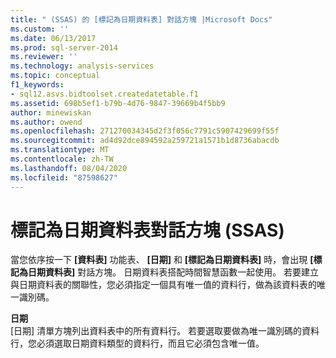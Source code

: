 ```yaml
---
title: " (SSAS) 的 [標記為日期資料表] 對話方塊 |Microsoft Docs"
ms.custom: ''
ms.date: 06/13/2017
ms.prod: sql-server-2014
ms.reviewer: ''
ms.technology: analysis-services
ms.topic: conceptual
f1_keywords:
- sql12.asvs.bidtoolset.createdatetable.f1
ms.assetid: 698b5ef1-b79b-4d76-9847-39669b4f5bb9
author: minewiskan
ms.author: owend
ms.openlocfilehash: 271270034345d2f3f056c7791c5907429699f55f
ms.sourcegitcommit: ad4d92dce894592a259721a1571b1d8736abacdb
ms.translationtype: MT
ms.contentlocale: zh-TW
ms.lasthandoff: 08/04/2020
ms.locfileid: "87598627"
---
```

# <a name="mark-as-date-table-dialog-box-ssas"></a>標記為日期資料表對話方塊 (SSAS)
  當您依序按一下 **[資料表]** 功能表、 **[日期]** 和 **[標記為日期資料表]** 時，會出現 **[標記為日期資料表]** 對話方塊。 日期資料表搭配時間智慧函數一起使用。 若要建立與日期資料表的關聯性，您必須指定一個具有唯一值的資料行，做為該資料表的唯一識別碼。  
  
 **日期**  
 [日期] 清單方塊列出資料表中的所有資料行。 若要選取要做為唯一識別碼的資料行，您必須選取日期資料類型的資料行，而且它必須包含唯一值。  
  
  
